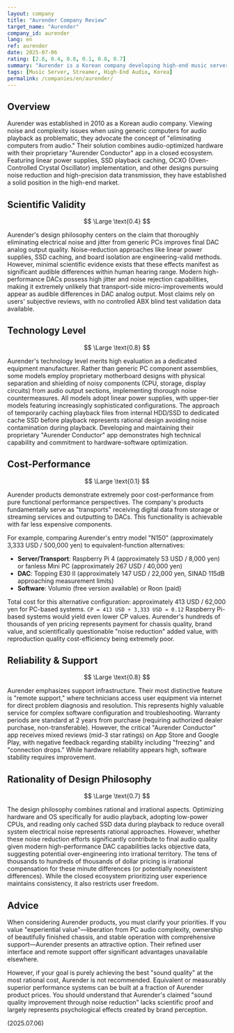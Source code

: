 ```yaml
---
layout: company
title: "Aurender Company Review"
target_name: "Aurender"
company_id: aurender
lang: en
ref: aurender
date: 2025-07-06
rating: [2.8, 0.4, 0.8, 0.1, 0.8, 0.7]
summary: "Aurender is a Korean company developing high-end music servers based on the philosophy of 'eliminating computers from audio.' While their noise-reduction hardware design is technically commendable, the sonic superiority claims lack scientific foundation, and prices reach tens of times that of equivalent-function generic solutions. Their comprehensive remote support is appreciated, but cost-performance is extremely poor, making these products suited for users prioritizing brand prestige and ownership satisfaction over rational considerations."
tags: [Music Server, Streamer, High-End Audio, Korea]
permalink: /companies/en/aurender/
---
```


## Overview

Aurender was established in 2010 as a Korean audio company. Viewing noise and complexity issues when using generic computers for audio playback as problematic, they advocate the concept of "eliminating computers from audio." Their solution combines audio-optimized hardware with their proprietary "Aurender Conductor" app in a closed ecosystem. Featuring linear power supplies, SSD playback caching, OCXO (Oven-Controlled Crystal Oscillator) implementation, and other designs pursuing noise reduction and high-precision data transmission, they have established a solid position in the high-end market.

## Scientific Validity

$$ \Large \text{0.4} $$

Aurender's design philosophy centers on the claim that thoroughly eliminating electrical noise and jitter from generic PCs improves final DAC analog output quality. Noise-reduction approaches like linear power supplies, SSD caching, and board isolation are engineering-valid methods. However, minimal scientific evidence exists that these effects manifest as significant audible differences within human hearing range. Modern high-performance DACs possess high jitter and noise rejection capabilities, making it extremely unlikely that transport-side micro-improvements would appear as audible differences in DAC analog output. Most claims rely on users' subjective reviews, with no controlled ABX blind test validation data available.

## Technology Level

$$ \Large \text{0.8} $$

Aurender's technology level merits high evaluation as a dedicated equipment manufacturer. Rather than generic PC component assemblies, some models employ proprietary motherboard designs with physical separation and shielding of noisy components (CPU, storage, display circuits) from audio output sections, implementing thorough noise countermeasures. All models adopt linear power supplies, with upper-tier models featuring increasingly sophisticated configurations. The approach of temporarily caching playback files from internal HDD/SSD to dedicated cache SSD before playback represents rational design avoiding noise contamination during playback. Developing and maintaining their proprietary "Aurender Conductor" app demonstrates high technical capability and commitment to hardware-software optimization.

## Cost-Performance

$$ \Large \text{0.1} $$

Aurender products demonstrate extremely poor cost-performance from pure functional performance perspectives. The company's products fundamentally serve as "transports" receiving digital data from storage or streaming services and outputting to DACs. This functionality is achievable with far less expensive components.

For example, comparing Aurender's entry model "N150" (approximately 3,333 USD / 500,000 yen) to equivalent-function alternatives:
- **Server/Transport**: Raspberry Pi 4 (approximately 53 USD / 8,000 yen) or fanless Mini PC (approximately 267 USD / 40,000 yen)
- **DAC**: Topping E30 II (approximately 147 USD / 22,000 yen, SINAD 115dB approaching measurement limits)
- **Software**: Volumio (free version available) or Roon (paid)

Total cost for this alternative configuration: approximately 413 USD / 62,000 yen for PC-based systems.
`CP = 413 USD ÷ 3,333 USD ≈ 0.12`
Raspberry Pi-based systems would yield even lower CP values. Aurender's hundreds of thousands of yen pricing represents payment for chassis quality, brand value, and scientifically questionable "noise reduction" added value, with reproduction quality cost-efficiency being extremely poor.

## Reliability & Support

$$ \Large \text{0.8} $$

Aurender emphasizes support infrastructure. Their most distinctive feature is "remote support," where technicians access user equipment via internet for direct problem diagnosis and resolution. This represents highly valuable service for complex software configuration and troubleshooting. Warranty periods are standard at 2 years from purchase (requiring authorized dealer purchase, non-transferable). However, the critical "Aurender Conductor" app receives mixed reviews (mid-3 star ratings) on App Store and Google Play, with negative feedback regarding stability including "freezing" and "connection drops." While hardware reliability appears high, software stability requires improvement.

## Rationality of Design Philosophy

$$ \Large \text{0.7} $$

The design philosophy combines rational and irrational aspects. Optimizing hardware and OS specifically for audio playback, adopting low-power CPUs, and reading only cached SSD data during playback to reduce overall system electrical noise represents rational approaches. However, whether these noise reduction efforts significantly contribute to final audio quality given modern high-performance DAC capabilities lacks objective data, suggesting potential over-engineering into irrational territory. The tens of thousands to hundreds of thousands of dollar pricing is irrational compensation for these minute differences (or potentially nonexistent differences). While the closed ecosystem prioritizing user experience maintains consistency, it also restricts user freedom.

## Advice

When considering Aurender products, you must clarify your priorities. If you value "experiential value"—liberation from PC audio complexity, ownership of beautifully finished chassis, and stable operation with comprehensive support—Aurender presents an attractive option. Their refined user interface and remote support offer significant advantages unavailable elsewhere.

However, if your goal is purely achieving the best "sound quality" at the most rational cost, Aurender is not recommended. Equivalent or measurably superior performance systems can be built at a fraction of Aurender product prices. You should understand that Aurender's claimed "sound quality improvement through noise reduction" lacks scientific proof and largely represents psychological effects created by brand perception.

(2025.07.06)